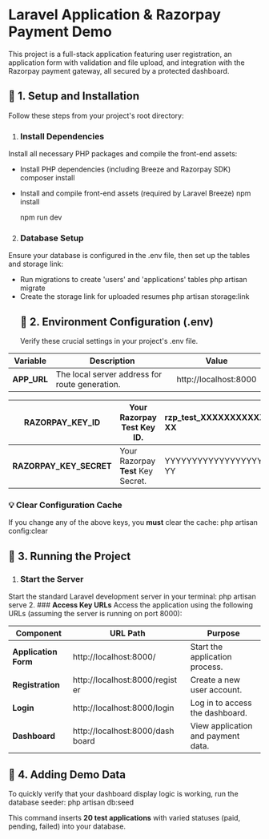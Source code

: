 # **Laravel Application & Razorpay Payment Demo** 
This project is a full-stack application featuring user registration, an application form with validation and file upload, and integration with the Razorpay payment gateway, all secured by a protected dashboard. 
## 🚀 **1. Setup and Installation** 
Follow these steps from your project's root directory: 
1. ### **Install Dependencies** 
Install all necessary PHP packages and compile the front-end assets: 

- Install PHP dependencies (including Breeze and Razorpay SDK) composer install 
- Install and compile front-end assets (required by Laravel Breeze) npm install 

  npm run dev 
2. ### **Database Setup** 
Ensure your database is configured in the .env file, then set up the tables and storage link: 

- Run migrations to create 'users' and 'applications' tables php artisan migrate 
- Create the storage link for uploaded resumes php artisan storage:link 
  ## 🔑 **2. Environment Configuration (.env)** 
  Verify these crucial settings in your project's .env file. 

 

|**Variable** |**Description** |**Value** |
| - | - | - |
|**APP\_URL** |The local server address for route generation. |http://localhost:8000 |



|**RAZORPAY\_KEY\_ID** |Your Razorpay **Test** Key ID. |rzp\_test\_XXXXXXXXXXXXXX XX |
| - | - | :- |
|**RAZORPAY\_KEY\_SECRET** |Your Razorpay **Test** Key Secret. |YYYYYYYYYYYYYYYYYYYYYY YY |
### 💡 **Clear Configuration Cache** 
If you change any of the above keys, you **must** clear the cache: php artisan config:clear 
## 🏃 **3. Running the Project** 
1. ### **Start the Server** 
Start the standard Laravel development server in your terminal: php artisan serve 
2. ### **Access Key URLs** 
Access the application using the following URLs (assuming the server is running on port 8000): 



|**Component** |**URL Path** |**Purpose** |
| - | - | - |
|**Application Form** |http://localhost:8000/ |Start the application process. |
|**Registration** |http://localhost:8000/regist er |Create a new user account. |
|**Login** |http://localhost:8000/login |Log in to access the dashboard. |
|**Dashboard** |http://localhost:8000/dash board |View application and payment data. |
## 🧪 **4. Adding Demo Data** 
To quickly verify that your dashboard display logic is working, run the database seeder: php artisan db:seed 

This command inserts **20 test applications** with varied statuses (paid, pending, failed) into your database. 
